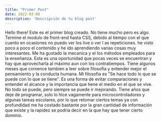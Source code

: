```yaml
---
title: "Primer Post"
date: 2022-03-08
description: 'Descripción de tu blog post'
---
```


Hello there! Este es el primer blog creado. No tiene mucho pero es algo.
Termine el modulo de front-end hasta CSS, debido al tiempo con el que cuento en ocasiones no puedo ver los live o ver l as repeticiones. he visto poco
a poco el contenido y he ido aprendiendo varias cosas muy interesantes. Me ha gustado la mecanica y el los métodos empleados para la enseñanza.
Esta es una oportunidad que pocas veces se encuentran y hay que aprovecharla al máximo aun con los contratiempos. Tiene algunos meses que comence tambien a 
leer sobre filosofia y entender mejor el pensamiento y la conducta humana. Mi filosofia es "Se hace todo lo que se puede con lo que se tiene". Es una forma 
de evitar comparaciones y entender el alcance y la importancia que tiene el medio en el que se vive. No todo se puede, pero siempre se puede ir mejorando.
Tiene años que deje de programar, solo lo hice vagamente para microcontroladores y algunas tareas escolares, por lo que retomar ciertos temas ya con profundidad
me ha costado bastante por la gran cantidad de información que existe y la rapidez se podria decir en la que hay que tener cierto dominio. 
